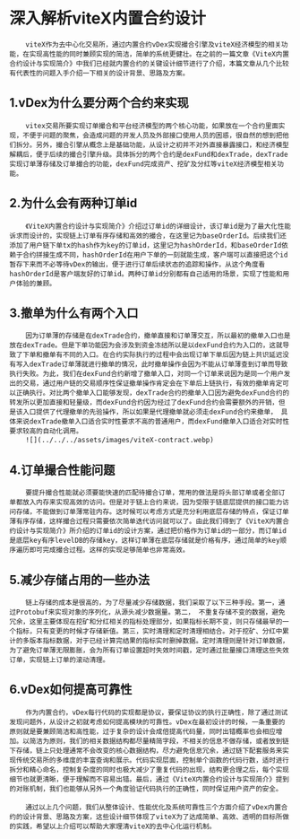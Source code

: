 # 深入解析viteX内置合约设计

        viteX作为去中心化交易所，通过内置合约vDex实现撮合引擎及viteX经济模型的相关功能，在实现高性能的同时兼顾实现的简洁，简单的系统更健壮。在之前的一篇文章《ViteX内置合约设计与实现简介》中我们已经就内置合约的关键设计细节进行了介绍，本篇文章从几个比较有代表性的问题入手介绍一下相关的设计背景、思路及方案。

## 1.vDex为什么要分两个合约来实现

        vitex交易所要实现订单撮合和平台经济模型的两个核心功能，如果放在一个合约里面实现，不便于问题的聚焦，会造成问题的开发人员及外部接口使用人员的困惑，很自然的想到把他们拆分。另外，撮合引擎从概念上是基础功能，从设计之初并不对外直接暴露接口，和经济模型解耦后，便于后续的撮合引擎升级。具体拆分的两个合约是dexFund和dexTrade，dexTrade实现订单薄存储及订单撮合的功能，dexFund完成资产、挖矿及分红等viteX经济模型相关功能。

## 2.为什么会有两种订单id

        《ViteX内置合约设计与实现简介》介绍过订单id的详细设计，该订单id是为了最大化性能诉求而设计的，实现链上订单有序存储和高效的撮合，在这里记为baseOrderId。后续我们还添加了用户链下单tx的hash作为key的订单id，这里记为hashOrderId，和baseOrderId依赖于合约拼接生成不同，hashOrderId在用户下单的一刻就能生成，客户端可以直接把这个id暂存下来而不必等待vDex的输出，便于进行订单后续状态的追踪和操作，从这个角度看hashOrderId是客户端友好的订单id。两种订单id分别都有自己适用的场景，实现了性能和用户体验的兼顾。

## 3.撤单为什么有两个入口

        因为订单薄的存储是在dexTrade合约，撤单直接和订单薄交互，所以最初的撤单入口也是放在dexTrade。但是下单功能因为会涉及到资金冻结所以是以dexFund合约为入口的，这就导致了下单和撤单有不同的入口。在合约实际执行的过程中会出现订单下单后因为链上共识延迟没有写入dexTrade订单薄就进行撤单的情况，此时撤单操作会因为不能从订单薄查到订单而导致执行失败。为此，我们在dexFund合约新增了撤单入口，对同一个订单来说因为是同一个用户发出的交易，通过用户链的交易顺序性保证撤单操作肯定会在下单后上链执行，有效的撤单肯定可以正确执行。对比两个撤单入口能够发现，dexTrade合约的撤单入口因为避免dexFund合约的转发所以更加直接和轻量级，而dexFund合约因为经过了dexFund合约会需要额外的开销，但是该入口提供了代理撤单的先验操作，所以如果是代理撤单就必须走dexFund合约来撤单， 具体来说dexTrade撤单入口适合实时性要求不高的普通用户，而dexFund撤单入口适合对实时性要求较高的自动化调用。
        ![](../../../assets/images/viteX-contract.webp)


## 4.订单撮合性能问题

        要提升撮合性能就必须要能快速的匹配待撮合订单，常用的做法是将头部订单或者全部订单都放入内存来实现高效的访问。但是对于链上合约来说，因为受限于链底层提供的接口能力访问存储，不能做到订单薄常驻内存。这时候可以考虑方式是充分利用底层存储的特点，保证订单薄有序存储，这样撮合过程只需要依次简单迭代访问就可以了。由此我们得到了《ViteX内置合约设计与实现简介》所介绍的订单id的设计方案，通过把价格作为订单id的一部分，而订单id是底层key有序levelDB的存储key，这样订单薄在底层存储就是价格有序，通过简单的key顺序遍历即可完成撮合过程。这样的实现足够简单也非常高效。

## 5.减少存储占用的一些办法

        链上存储的成本是很高的，为了尽量减少存储数据，我们采取了以下三种手段。第一，通过Protobuf来实现对象的序列化，从源头减少数据量。第二， 不重复存储不变的数据，避免冗余，这里主要体现在挖矿和分红相关的指标处理部分，如果指标长期不变，则只存储最早的一个指标，只有变更的时候才存储新值。第三，实时清理和定时清理相结合。对于挖矿、分红中累计的多版本指标数据，对于已经计算完结果的指标实时删掉数据。定时清理则是针对订单数据，为了避免订单薄无限膨胀，会为所有订单设置超时失效时间戳，定时通过批量接口清理这些失效订单，实现链上订单的滚动清理。

## 6.vDex如何提高可靠性

        作为内置合约，vDex每行代码的实现都是协议，要保证协议的执行正确性，除了通过测试发现问题外，从设计之初就考虑如何提高模块的可靠性。vDex在最初设计的时候，一条重要的原则就是要兼顾简洁和高性能，过于复杂的设计会成倍提高代码量，同时出错概率也会相应增加。以简洁为原则，我们的相关数据结构都尽量精简字段，不相关的信息不做存储，或者放到链下存储，链上只处理通常不会改变的核心数据结构，尽力避免信息冗余，通过链下配套服务来实现传统交易所的多维度的丰富查询和展示。代码实现层面，控制单个函数的代码行数，适时进行拆分和精心命名，控制复杂度的同时也极大减少了重复代码的出现，结构更合理之后，每个实现细节也就更清晰，便于理解而不容易出错。最后，通过《ViteX内置合约设计与实现简介》提到的对账机制，我们也能够从另外一个角度验证代码执行的正确性，同时保证用户资产的安全。

        通过以上几个问题，我们从整体设计、性能优化及系统可靠性三个方面介绍了vDex内置合约的设计背景、思路及方案，这些设计细节体现了viteX为了达成简单、高效、透明的目标所做的实践，希望以上介绍可以帮助大家理清viteX的去中心化运行机制。
